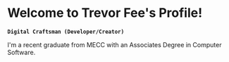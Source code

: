 # Welcome to Trevor Fee's Profile!  

**`Digital Craftsman (Developer/Creator)`**

I'm a recent graduate from MECC with an Associates Degree in Computer Software.


  <p align="left">
    <a href="http://www.youtube.com/c/UCbbnCAd6LuNiMMwfzm-SQog
